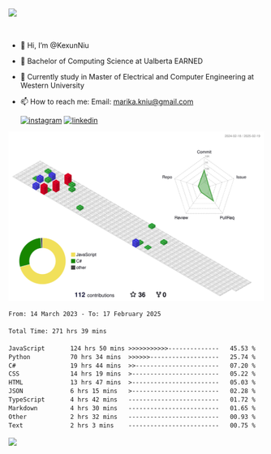 <a href="https://github.com/anuraghazra/github-readme-stats">
  <img align="center" src="https://github-readme-stats.vercel.app/api?username=KexunNiu&show_icons=true" />
</a>
</br>
</br>
</br>

- 👋 Hi, I’m @KexunNiu
- 👀 Bachelor of Computing Science at Ualberta EARNED
- 🌱 Currently study in Master of Electrical and Computer Engineering at Western University
- 📫 How to reach me: Email: marika.kniu@gmail.com
  
  [![instagram](https://github.com/shikhar1020jais1/Git-Social/blob/master/Icons/Instagram1.png (Instagram))][1] [![linkedin](https://github.com/shikhar1020jais1/Git-Social/blob/master/Icons/LinkedIn1.png (LinkedIn))][2]

<!-- To Link your profile to the media buttons -->

[1]: https://www.instagram.com/barryn719_
[2]: https://www.linkedin.com/in/kexun-niu



![](./profile-3d-contrib/profile-gitblock.svg)

<!--START_SECTION:waka-->

```txt
From: 14 March 2023 - To: 17 February 2025

Total Time: 271 hrs 39 mins

JavaScript       124 hrs 50 mins >>>>>>>>>>>--------------   45.53 %
Python           70 hrs 34 mins  >>>>>>-------------------   25.74 %
C#               19 hrs 44 mins  >>-----------------------   07.20 %
CSS              14 hrs 19 mins  >------------------------   05.22 %
HTML             13 hrs 47 mins  >------------------------   05.03 %
JSON             6 hrs 15 mins   >------------------------   02.28 %
TypeScript       4 hrs 42 mins   -------------------------   01.72 %
Markdown         4 hrs 30 mins   -------------------------   01.65 %
Other            2 hrs 32 mins   -------------------------   00.93 %
Text             2 hrs 3 mins    -------------------------   00.75 %
```

<!--END_SECTION:waka-->

<a href="https://github.com/anuraghazra/github-readme-stats">
  <img align="center" src="https://github-readme-stats.vercel.app/api/top-langs/?username=KexunNiu" />
</a>

